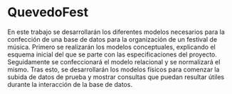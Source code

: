 # QuevedoFest
En este trabajo se desarrollarán los diferentes modelos necesarios para la confección de una base de datos para la organización de un festival de música. Primero se realizarán los modelos conceptuales, explicando el esquema inicial del que se parte con las especificaciones del proyecto. Seguidamente se confeccionará el modelo relacional y se normalizará el mismo. Tras esto, se desarrollarán los modelos físicos para comenzar la subida de datos de prueba y mostrar consultas que puedan resultar útiles durante la interacción de la base de datos.